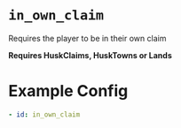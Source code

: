# `in_own_claim`

Requires the player to be in their own claim

**Requires HuskClaims, HuskTowns or Lands**
# Example Config
```yaml
- id: in_own_claim
```
